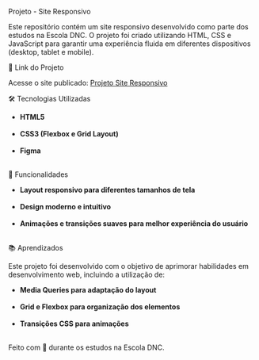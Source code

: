 Projeto - Site Responsivo

Este repositório contém um site responsivo desenvolvido como parte dos estudos na Escola DNC. O projeto foi criado utilizando HTML, CSS e JavaScript para garantir uma experiência fluida em diferentes dispositivos (desktop, tablet e mobile).

📌 Link do Projeto

Acesse o site publicado: <a href="https://projeto-site-responsivo.netlify.app/">Projeto Site Responsivo</a>

🛠️ Tecnologias Utilizadas
<b>

<ul>
  
  <li>HTML5</li> <br>
  
  <li>CSS3 (Flexbox e Grid Layout)</li> <br>
  
  <li>Figma</li> <br>
</ul>

</b>
🎯 Funcionalidades
<b>

<ul>
  
  <li>Layout responsivo para diferentes tamanhos de tela</li> <br>
  
  <li>Design moderno e intuitivo</li> <br>
  
  <li>Animações e transições suaves para melhor experiência do usuário</li> <br>
</ul>

</b>
📚 Aprendizados

Este projeto foi desenvolvido com o objetivo de aprimorar habilidades em desenvolvimento web, incluindo a utilização de:

<b>
  
<ul>
  
  <li>Media Queries para adaptação do layout</li> <br>
  
  <li>Grid e Flexbox para organização dos elementos</li> <br>
  
  <li>Transições CSS para animações</li> <br>
</ul>

</b>

Feito com 💙 durante os estudos na Escola DNC.

